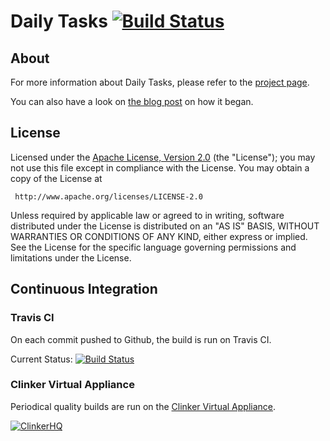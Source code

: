 # Daily Tasks [![Build Status][1]][2]

## About

For more information about Daily Tasks, please refer to the [project page][3].

You can also have a look on [the blog post][4] on how it began.

## License

Licensed under the [Apache License, Version 2.0][5] (the "License");
you may not use this file except in compliance with the License.
You may obtain a copy of the License at

     http://www.apache.org/licenses/LICENSE-2.0

Unless required by applicable law or agreed to in writing, software
distributed under the License is distributed on an "AS IS" BASIS,
WITHOUT WARRANTIES OR CONDITIONS OF ANY KIND, either express or implied.
See the License for the specific language governing permissions and
limitations under the License.

## Continuous Integration

### Travis CI

On each commit pushed to Github, the build is run on Travis CI.

Current Status: [![Build Status][1]][2]

### Clinker Virtual Appliance

Periodical quality builds are run on the [Clinker Virtual Appliance][6].

[![ClinkerHQ][7]][6] 

[1]: https://secure.travis-ci.org/cyChop/daily-tasks.png
[2]: http://travis-ci.org/cyChop/daily-tasks
[3]: http://cychop.github.io/daily-tasks
[4]: http://blog.keyboardplaying.org/2013/06/30/daily-task-manager/
[5]: https://www.apache.org/licenses/LICENSE-2.0.html
[6]: http://clinkerhq.com/products#va
[7]: http://dl.clinkerhq.com/assets/badge/clinker-badge_125x125.png
